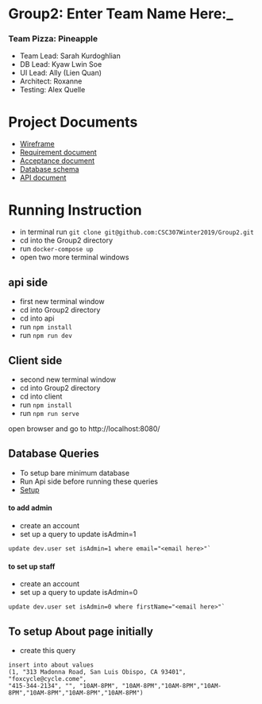 Group2: Enter Team Name Here:_
==============================
### Team Pizza: Pineapple


* Team Lead: Sarah Kurdoghlian
* DB Lead: Kyaw Lwin Soe
* UI Lead: Ally (Lien Quan)
* Architect: Roxanne
* Testing: Alex Quelle

# Project Documents
* [Wireframe](https://github.com/CSC307Winter2019/Group2/blob/master/Documents/Flow_Chart_and_Wireframe.pdf)
* [Requirement document](https://docs.google.com/document/d/1S1_Ed3_8V1CKbl6DgIsHrXw_iAHTTp-VIkBs_Eb8o3Y/edit?usp=sharing)
* [Acceptance document](https://docs.google.com/spreadsheets/d/1F6GsC59ohIOi7bILhus72_ViUraa0Stw86vjsejLJFM/edit?usp=sharing)
* [Database schema](https://app.sqldbm.com/MySQL/Share/xvRP5NF28w0S85sWkNUghkGFrngIE8md_DYjF4jNYw0)
* [API document](https://docs.google.com/document/d/11vsN7vSGXqhrBo1z6LZIPY8Uv73Pml7CJhFJCh8KZnU/edit?usp=sharing)

# Running Instruction
- in terminal run `git clone git@github.com:CSC307Winter2019/Group2.git`
- cd into the Group2 directory
- run `docker-compose up`
- open two more terminal windows

## api side
- first new terminal window
- cd into Group2 directory
- cd into api
- run `npm install`
- run `npm run dev`

## Client side
- second new terminal window
- cd into Group2 directory
- cd into client
- run `npm install`
- run `npm run serve`

open browser and go to http://localhost:8080/

## Database Queries
- To setup bare minimum database
- Run Api side before running these queries
- [Setup](api/Database/init.sql)

#### to add admin 
- create an account
- set up a query to update isAdmin=1
```
update dev.user set isAdmin=1 where email="<email here>"`
```
#### to set up staff
- create an account
- set up a query to update isAdmin=0
```
update dev.user set isAdmin=0 where firstName="<email here>"`
```

## To setup About page initially
- create this query
```
insert into about values
(1, "313 Madonna Road, San Luis Obispo, CA 93401", "foxcycle@cycle.come",
"415-344-2134", "", "10AM-8PM", "10AM-8PM","10AM-8PM","10AM-8PM","10AM-8PM","10AM-8PM","10AM-8PM")
```
